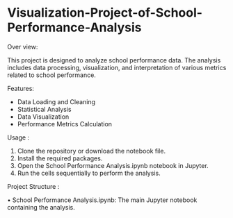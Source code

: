 # Visualization-Project-of-School-Performance-Analysis

Over view:

This project is designed to analyze school performance data. The analysis includes data processing, 
visualization, and interpretation of various metrics related to school performance. 


Features: 

- Data Loading and Cleaning
- Statistical Analysis
- Data Visualization
- Performance Metrics Calculation

  
Usage :

1. Clone the repository or download the notebook file. 
2. Install the required packages. 
3. Open the School Performance Analysis.ipynb notebook in Jupyter. 
4. Run the cells sequentially to perform the analysis.

    
Project Structure :

• School Performance Analysis.ipynb: The main Jupyter notebook containing the analysis.
